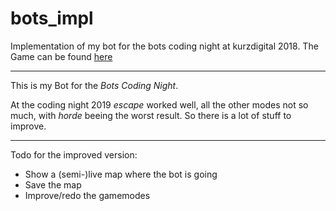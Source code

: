 # bots_impl
Implementation of my bot for the bots coding night at kurzdigital 2018. 
The Game can be found [here](https://github.com/markusfisch/bots)

---

This is my Bot for the _Bots Coding Night_.

At the coding night 2019 _escape_ worked well, all the other modes not so much, with _horde_ beeing the worst result.
So there is a lot of stuff to improve.

---

Todo for the improved version:
 - Show a (semi-)live map where the bot is going
 - Save the map
 - Improve/redo the gamemodes
